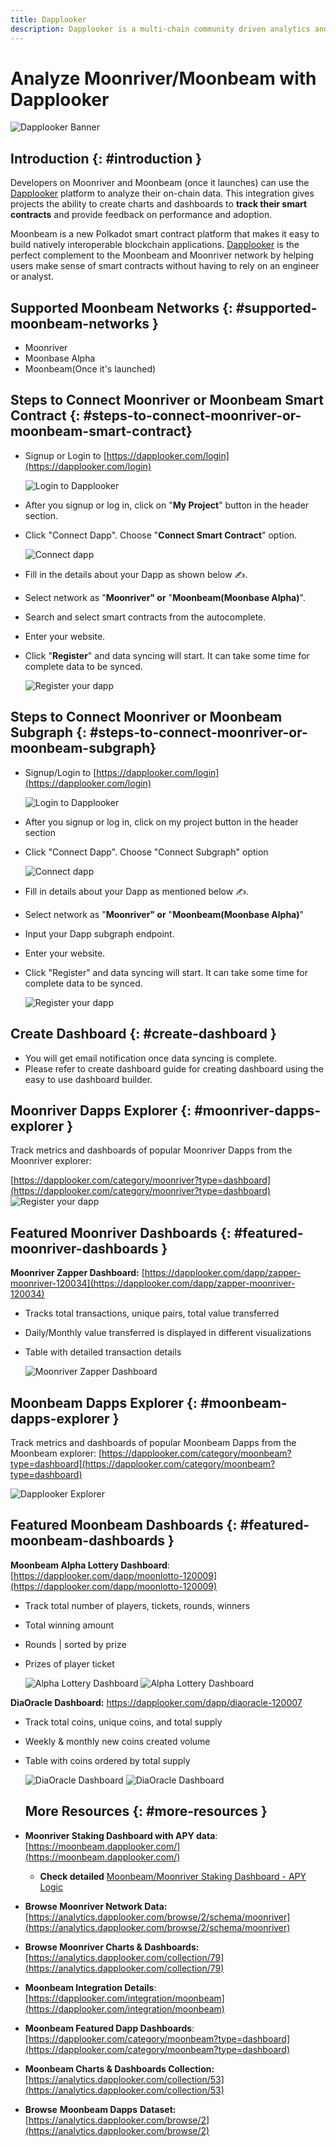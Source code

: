 ```yaml
---
title: Dapplooker
description: Dapplooker is a multi-chain community driven analytics and visualization platform for blockchain networks and Dapps.
---
```


# Analyze Moonriver/Moonbeam with Dapplooker

![Dapplooker Banner](/images/builders/integrations/analyze/dapplooker/subquery-banner.png)

## Introduction {: #introduction }

Developers on Moonriver and Moonbeam (once it launches) can use the [Dapplooker](https://dapplooker.com/) platform to analyze their on-chain data. This integration gives projects the ability to create charts and dashboards to **track their smart contracts** and provide feedback on performance and adoption.

Moonbeam is a new Polkadot smart contract platform that makes it easy to build natively interoperable blockchain applications. [Dapplooker](https://dapplooker.com/) is the perfect complement to the Moonbeam and Moonriver network by helping users make sense of smart contracts without having to rely on an engineer or analyst.

## Supported Moonbeam Networks {: #supported-moonbeam-networks }

- Moonriver
- Moonbase Alpha
- Moonbeam(Once it's launched)

## Steps to Connect Moonriver or Moonbeam Smart Contract {: #steps-to-connect-moonriver-or-moonbeam-smart-contract}

- Signup or Login to [https://dapplooker.com/login](https://dapplooker.com/login)

  ![Login to Dapplooker](/images/builders/integrations/analyze/dapplooker/dapplooker-1.png)

- After you signup or log in, click on "**My Project**" button in the header section.

- Click "Connect Dapp". Choose "**Connect Smart Contract**" option.

  ![Connect dapp](/images/builders/integrations/analyze/dapplooker/dapplooker-2.png)

- Fill in the details about your Dapp as shown below ✍️.
- Select network as "**Moonriver" or** "**Moonbeam(Moonbase Alpha)**".
- Search and select smart contracts from the autocomplete.
- Enter your website.
- Click "**Register**" and data syncing will start. It can take some time for complete data to be synced.

  ![Register your dapp](/images/builders/integrations/analyze/dapplooker/dapplooker-3.png)

## Steps to Connect Moonriver or Moonbeam Subgraph {: #steps-to-connect-moonriver-or-moonbeam-subgraph}

- Signup/Login to [https://dapplooker.com/login](https://dapplooker.com/login)

  ![Login to Dapplooker](/images/builders/integrations/analyze/dapplooker/dapplooker-1.png)

- After you signup or log in, click on my project button in the header section

- Click "Connect Dapp". Choose "Connect Subgraph" option

  ![Connect dapp](/images/builders/integrations/analyze/dapplooker/dapplooker-4.png)

- Fill in details about your Dapp as mentioned below ✍️.
- Select network as "**Moonriver" or** "**Moonbeam(Moonbase Alpha)**"
- Input your Dapp subgraph endpoint.
- Enter your website.
- Click "Register" and data syncing will start. It can take some time for complete data to be synced.

  ![Register your dapp](/images/builders/integrations/analyze/dapplooker/dapplooker-5.png)

## Create Dashboard {: #create-dashboard }

- You will get email notification once data syncing is complete.
- Please refer to create dashboard guide for creating dashboard using the easy to use dashboard builder.

## Moonriver Dapps Explorer {: #moonriver-dapps-explorer }

Track metrics and dashboards of popular Moonriver Dapps from the Moonriver explorer:

[https://dapplooker.com/category/moonriver?type=dashboard](https://dapplooker.com/category/moonriver?type=dashboard)
![Register your dapp](/images/builders/integrations/analyze/dapplooker/dapplooker-6.png)

## Featured Moonriver Dashboards {: #featured-moonriver-dashboards }

**Moonriver Zapper Dashboard:** [https://dapplooker.com/dapp/zapper-moonriver-120034](https://dapplooker.com/dapp/zapper-moonriver-120034)

- Tracks total transactions, unique pairs, total value transferred
- Daily/Monthly value transferred is displayed in different visualizations
- Table with detailed transaction details

  ![Moonriver Zapper Dashboard](/images/builders/integrations/analyze/dapplooker/dapplooker-10.png)

## Moonbeam Dapps Explorer {: #moonbeam-dapps-explorer }

Track metrics and dashboards of popular Moonbeam Dapps from the Moonbeam explorer: [https://dapplooker.com/category/moonbeam?type=dashboard](https://dapplooker.com/category/moonbeam?type=dashboard)

![Dapplooker Explorer](/images/builders/integrations/analyze/dapplooker/dapplooker-7.png)

## Featured Moonbeam Dashboards {: #featured-moonbeam-dashboards }

**Moonbeam Alpha Lottery Dashboard**: [https://dapplooker.com/dapp/moonlotto-120009](https://dapplooker.com/dapp/moonlotto-120009)

- Track total number of players, tickets, rounds, winners
- Total winning amount
- Rounds | sorted by prize
- Prizes of player ticket

  ![Alpha Lottery Dashboard](/images/builders/integrations/analyze/dapplooker/dapplooker-12.png)
  ![Alpha Lottery Dashboard](/images/builders/integrations/analyze/dapplooker/dapplooker-13.png)

**DiaOracle Dashboard:** https://dapplooker.com/dapp/diaoracle-120007

- Track total coins, unique coins, and total supply
- Weekly & monthly new coins created volume
- Table with coins ordered by total supply

  ![DiaOracle Dashboard](/images/builders/integrations/analyze/dapplooker/dapplooker-14.png)
  ![DiaOracle Dashboard](/images/builders/integrations/analyze/dapplooker/dapplooker-15.png)

  ## More Resources {: #more-resources }

- **Moonriver Staking Dashboard with APY data**: [https://moonbeam.dapplooker.com/](https://moonbeam.dapplooker.com/)
  - **Check detailed** [Moonbeam/Moonriver Staking Dashboard - APY Logic](https://www.notion.so/Moonbeam-Moonriver-Staking-Dashboard-APY-Logic-3c6a810f5a9f46b89effbe9a2cfc898f)
- **Browse Moonriver Network Data:** [https://analytics.dapplooker.com/browse/2/schema/moonriver](https://analytics.dapplooker.com/browse/2/schema/moonriver)
- **Browse Moonriver Charts & Dashboards:** [https://analytics.dapplooker.com/collection/79](https://analytics.dapplooker.com/collection/79)
- **Moonbeam Integration Details**: [https://dapplooker.com/integration/moonbeam](https://dapplooker.com/integration/moonbeam)
- **Moonbeam Featured Dapp Dashboards**: [https://dapplooker.com/category/moonbeam?type=dashboard](https://dapplooker.com/category/moonbeam?type=dashboard)
- **Moonbeam Charts & Dashboards Collection:** [https://analytics.dapplooker.com/collection/53](https://analytics.dapplooker.com/collection/53)
- **Browse** **Moonbeam Dapps** **Dataset:** [https://analytics.dapplooker.com/browse/2](https://analytics.dapplooker.com/browse/2)
